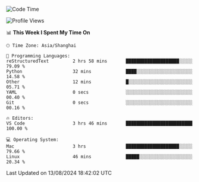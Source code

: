 <!--START_SECTION:waka-->
![Code Time](http://img.shields.io/badge/Code%20Time-469%20hrs%2020%20mins-blue)

![Profile Views](http://img.shields.io/badge/Profile%20Views-0-blue)

📊 **This Week I Spent My Time On** 

```text
🕑︎ Time Zone: Asia/Shanghai

💬 Programming Languages: 
reStructuredText         2 hrs 58 mins       ████████████████████░░░░░   79.09 % 
Python                   32 mins             ████░░░░░░░░░░░░░░░░░░░░░   14.58 % 
Other                    12 mins             █░░░░░░░░░░░░░░░░░░░░░░░░   05.71 % 
YAML                     0 secs              ░░░░░░░░░░░░░░░░░░░░░░░░░   00.40 % 
Git                      0 secs              ░░░░░░░░░░░░░░░░░░░░░░░░░   00.16 % 

🔥 Editors: 
VS Code                  3 hrs 46 mins       █████████████████████████   100.00 % 

💻 Operating System: 
Mac                      3 hrs               ████████████████████░░░░░   79.66 % 
Linux                    46 mins             █████░░░░░░░░░░░░░░░░░░░░   20.34 % 
```


 Last Updated on 13/08/2024 18:42:02 UTC
<!--END_SECTION:waka-->
